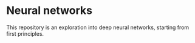 # Neural networks

This repository is an exploration into deep neural networks, starting from first principles.
